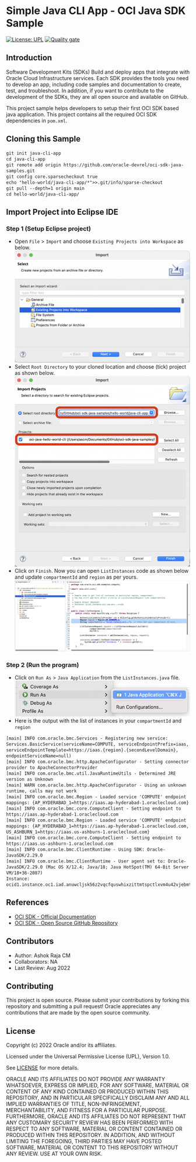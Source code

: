 # Simple Java CLI App - OCI Java SDK Sample

[![License: UPL](https://img.shields.io/badge/license-UPL-green)](https://img.shields.io/badge/license-UPL-green) [![Quality gate](https://sonarcloud.io/api/project_badges/quality_gate?project=oracle-devrel_oci-sdk-java-samples)](https://sonarcloud.io/dashboard?id=oracle-devrel_oci-sdk-java-samples)

## Introduction
Software Development Kits (SDKs) Build and deploy apps that integrate with Oracle Cloud Infrastructure services. Each SDK provides the tools you need to develop an app, including code samples and documentation to create, test, and troubleshoot. In addition, if you want to contribute to the development of the SDKs, they are all open source and available on GitHub.

This project sample helps developers to setup their first OCI SDK based java application. This project contains all the required OCI SDK dependencies in `pom.xml`.

## Cloning this Sample
```
git init java-cli-app
cd java-cli-app
git remote add origin https://github.com/oracle-devrel/oci-sdk-java-samples.git
git config core.sparsecheckout true
echo "hello-world/java-cli-app/*">>.git/info/sparse-checkout
git pull --depth=1 origin main
cd hello-world/java-cli-app/
```

## Import Project into Eclipse IDE
### Step 1 (Setup Eclipse project)
* Open `File` > `Import` and choose `Existing Projects into Workspace` as below.
![](./images/oci-java-project-import-eclipse.png
)
* Select `Root Directory` to your cloned location and choose (tick) project as shown below.
![](./images/oci-java-cli-app-import.png)
* Click on `Finish`. Now you can open `ListInstances` code as shown below and update `compartmentId` and `region` as per yours.
![](./images/oci-java-sdk-cli-eclipse-code.png)

### Step 2 (Run the program)
* Click on `Run As` > `Java Application` from the `ListInstances.java` file.
![](./images/eclipse-run-menu.png)
* Here is the output with the list of instances in your `compartmentId` and `region`
```
[main] INFO com.oracle.bmc.Services - Registering new service: Services.BasicService(serviceName=COMPUTE, serviceEndpointPrefix=iaas, serviceEndpointTemplate=https://iaas.{region}.{secondLevelDomain}, endpointServiceName=null)
[main] INFO com.oracle.bmc.http.ApacheConfigurator - Setting connector provider to ApacheConnectorProvider
[main] INFO com.oracle.bmc.util.JavaRuntimeUtils - Determined JRE version as Unknown
[main] WARN com.oracle.bmc.http.ApacheConfigurator - Using an unknown runtime, calls may not work
[main] INFO com.oracle.bmc.Region - Loaded service 'COMPUTE' endpoint mappings: {AP_HYDERABAD_1=https://iaas.ap-hyderabad-1.oraclecloud.com}
[main] INFO com.oracle.bmc.core.ComputeClient - Setting endpoint to https://iaas.ap-hyderabad-1.oraclecloud.com
[main] INFO com.oracle.bmc.Region - Loaded service 'COMPUTE' endpoint mappings: {AP_HYDERABAD_1=https://iaas.ap-hyderabad-1.oraclecloud.com, US_ASHBURN_1=https://iaas.us-ashburn-1.oraclecloud.com}
[main] INFO com.oracle.bmc.core.ComputeClient - Setting endpoint to https://iaas.us-ashburn-1.oraclecloud.com
[main] INFO com.oracle.bmc.ClientRuntime - Using SDK: Oracle-JavaSDK/2.29.0
[main] INFO com.oracle.bmc.ClientRuntime - User agent set to: Oracle-JavaSDK/2.29.0 (Mac OS X/12.4; Java/18; Java HotSpot(TM) 64-Bit Server VM/18+36-2087)
Instance: ocid1.instance.oc1.iad.anuwcljsk56z2vqcfquswhixzittmtspctlxvm4u42vjebmtjmqbburxru2a
```

## References
* [OCI SDK - Official Documentation](https://docs.oracle.com/en-us/iaas/Content/API/Concepts/sdks.htm)
* [OCI SDK - Open Source GitHub Repository](https://github.com/oracle/oci-java-sdk)

## Contributors
* Author: Ashok Raja CM
* Collaborators: NA
* Last Review: Aug 2022

## Contributing
This project is open source.  Please submit your contributions by forking this repository and submitting a pull request!  Oracle appreciates any contributions that are made by the open source community.

## License
Copyright (c) 2022 Oracle and/or its affiliates.

Licensed under the Universal Permissive License (UPL), Version 1.0.

See [LICENSE](../../LICENSE) for more details.

ORACLE AND ITS AFFILIATES DO NOT PROVIDE ANY WARRANTY WHATSOEVER, EXPRESS OR IMPLIED, FOR ANY SOFTWARE, MATERIAL OR CONTENT OF ANY KIND CONTAINED OR PRODUCED WITHIN THIS REPOSITORY, AND IN PARTICULAR SPECIFICALLY DISCLAIM ANY AND ALL IMPLIED WARRANTIES OF TITLE, NON-INFRINGEMENT, MERCHANTABILITY, AND FITNESS FOR A PARTICULAR PURPOSE.  FURTHERMORE, ORACLE AND ITS AFFILIATES DO NOT REPRESENT THAT ANY CUSTOMARY SECURITY REVIEW HAS BEEN PERFORMED WITH RESPECT TO ANY SOFTWARE, MATERIAL OR CONTENT CONTAINED OR PRODUCED WITHIN THIS REPOSITORY. IN ADDITION, AND WITHOUT LIMITING THE FOREGOING, THIRD PARTIES MAY HAVE POSTED SOFTWARE, MATERIAL OR CONTENT TO THIS REPOSITORY WITHOUT ANY REVIEW. USE AT YOUR OWN RISK. 